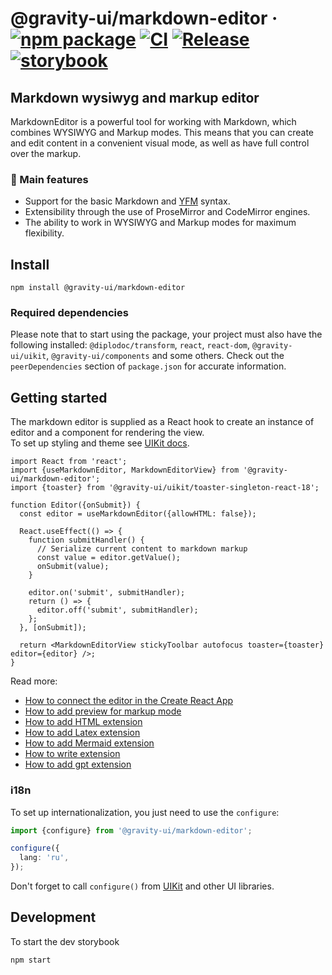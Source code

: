 # @gravity-ui/markdown-editor &middot; [![npm package](https://img.shields.io/npm/v/@gravity-ui/markdown-editor)](https://www.npmjs.com/package/@gravity-ui/markdown-editor) [![CI](https://img.shields.io/github/actions/workflow/status/gravity-ui/markdown-editor/ci.yml?branch=main&label=CI)](https://github.com/gravity-ui/markdown-editor/actions/workflows/ci.yml?query=branch:main) [![Release](https://img.shields.io/github/actions/workflow/status/gravity-ui/markdown-editor/release.yml?branch=main&label=Release)](https://github.com/gravity-ui/markdown-editor/actions/workflows/release.yml?query=branch:main) [![storybook](https://img.shields.io/badge/Storybook-deployed-ff4685)](https://preview.gravity-ui.com/md-editor/)

## Markdown wysiwyg and markup editor

MarkdownEditor is a powerful tool for working with Markdown, which combines WYSIWYG and Markup modes. This means that you can create and edit content in a convenient visual mode, as well as have full control over the markup.

### 🔧 Main features

- Support for the basic Markdown and [YFM](https://ydocs.tech) syntax.
- Extensibility through the use of ProseMirror and CodeMirror engines.
- The ability to work in WYSIWYG and Markup modes for maximum flexibility.

## Install

```shell
npm install @gravity-ui/markdown-editor
```

### Required dependencies

Please note that to start using the package, your project must also have the following installed: `@diplodoc/transform`, `react`, `react-dom`, `@gravity-ui/uikit`, `@gravity-ui/components` and some others. Check out the `peerDependencies` section of `package.json` for accurate information.

## Getting started

The markdown editor is supplied as a React hook to create an instance of editor and a component for rendering the view.\
To set up styling and theme see [UIKit docs](https://github.com/gravity-ui/uikit?tab=readme-ov-file#styles).

```tsx
import React from 'react';
import {useMarkdownEditor, MarkdownEditorView} from '@gravity-ui/markdown-editor';
import {toaster} from '@gravity-ui/uikit/toaster-singleton-react-18';

function Editor({onSubmit}) {
  const editor = useMarkdownEditor({allowHTML: false});

  React.useEffect(() => {
    function submitHandler() {
      // Serialize current content to markdown markup
      const value = editor.getValue();
      onSubmit(value);
    }

    editor.on('submit', submitHandler);
    return () => {
      editor.off('submit', submitHandler);
    };
  }, [onSubmit]);

  return <MarkdownEditorView stickyToolbar autofocus toaster={toaster} editor={editor} />;
}
```
Read more:
- [How to connect the editor in the Create React App](docs/how-to-add-editor-with-create-react-app.md)
- [How to add preview for markup mode](docs/how-to-add-preview.md)
- [How to add HTML extension](docs/how-to-connect-html-extension.md)
- [How to add Latex extension](docs/how-to-connect-latex-extension.md)
- [How to add Mermaid extension](docs/how-to-connect-mermaid-extension.md)
- [How to write extension](docs/how-to-create-extension.md)
- [How to add gpt extension](docs/how-to-connect-gpt-extensions.md)


### i18n

To set up internationalization, you just need to use the `configure`:

```typescript
import {configure} from '@gravity-ui/markdown-editor';

configure({
  lang: 'ru',
});
```

Don't forget to call `configure()` from [UIKit](https://github.com/gravity-ui/uikit?tab=readme-ov-file#i18n) and other UI libraries.

## Development

To start the dev storybook

```shell
npm start
```
